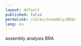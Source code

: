 ```yaml
---
layout: default
published: false
permalink: /v3/es/assembly/BRA/
lang: es
---
```


assembly analysis BRA

